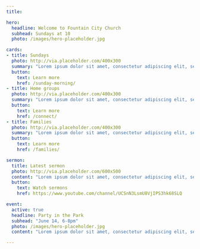 ```yaml
---
title:

hero:
  headline: Welcome to Fountain City Church
  subhead: Sundays at 10
  photo: /images/hero-placeholder.jpg

cards:
- title: Sundays
  photo: http://via.placeholder.com/400x300
  summary: "Lorem ipsum dolor sit amet, consectetur adipiscing elit, sed do eiusmod tempor incididunt ut labore et dolore magna aliqua."
  button:
    text: Learn more
    href: /sunday-morning/
- title: Home groups
  photo: http://via.placeholder.com/400x300
  summary: "Lorem ipsum dolor sit amet, consectetur adipiscing elit, sed do eiusmod tempor incididunt ut labore et dolore magna aliqua."
  button:
    text: Learn more
    href: /connect/
- title: Families
  photo: http://via.placeholder.com/400x300
  summary: "Lorem ipsum dolor sit amet, consectetur adipiscing elit, sed do eiusmod tempor incididunt ut labore et dolore magna aliqua."
  button:
    text: Learn more
    href: /families/

sermon:
  title: Latest sermon
  photo: http://via.placeholder.com/600x500
  content: "Lorem ipsum dolor sit amet, consectetur adipiscing elit, sed do eiusmod tempor incididunt ut labore et dolore magna aliqua. Ut enim ad minim veniam, quis nostrud exercitation ullamco laboris nisi ut aliquip ex ea commodo consequat"
  button:
    text: Watch sermons
    href: https://www.youtube.com/channel/UCSnN3LsmU8VjIPS3hk68SLQ

event:
  active: true
  headline: Party in the Park
  subhead: "June 14, 6-8pm"
  photo: /images/hero-placeholder.jpg
  content: "Lorem ipsum dolor sit amet, consectetur adipiscing elit, sed do eiusmod tempor incididunt ut labore et dolore magna aliqua."

---
```

